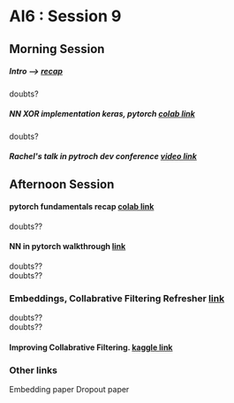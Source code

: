 # AI6 : Session 9

## Morning Session 
  
##### Intro --> [recap](https://github.com/AI6-Bangalore-Chapter/2018-cycle-2/blob/master/recap.md)
doubts?  

##### NN XOR implementation keras, pytorch [colab link](https://colab.research.google.com/github/Sharwon/fastai-intro-kit/blob/master/NN_simple_numpy_keras_pytorch.ipynb)
doubts?

##### Rachel's talk in pytroch dev conference [video link](https://youtu.be/KJAnSyB6mME?t=4337)

## Afternoon Session  

#### pytorch fundamentals recap [colab link](https://colab.research.google.com/github/Sharwon/fastai-intro-kit/blob/master/pytorch_intro_kit.ipynb)  
doubts?? 
#### NN in pytorch walkthrough [link](https://github.com/fastai/fastai_old/blob/master/dev_nb/001a_nn_basics.ipynb)  
doubts??   
doubts?? 
### Embeddings, Collabrative Filtering Refresher [link](https://github.com/AI6-Bangalore-Chapter/2018-cycle-2/tree/master/Sessions/Session%207)  
doubts??   
doubts??   
#### Improving Collabrative Filtering. [kaggle link](https://kaggle.com/sharwon/collaborative-filtering-form-scratch-pytorch?scriptVersionId=6443354)

### Other links
Embedding paper
Dropout paper
